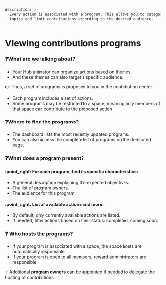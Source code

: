 ```yaml
---
description: >-
  Every action is associated with a program. This allows you to categorize
  topics and limit contributions according to the desired audience.
---
```


# Viewing contributions programs

### :question:What are we talking about?

* Your Hub animator can organize actions based on themes,&#x20;
* And these themes can also target a specific audience.

👉 Thus, a set of programs is proposed to you in the contribution center

* Each program includes a set of actions.&#x20;
* Some programs may be restricted to a space, meaning only members of that space can contribute to the proposed action

### :question:Where to find the programs?

* The dashboard lists the most recently updated programs.&#x20;
* You can also access the complete list of programs on the dedicated page.

### &#x20;:question:What does a program present?

#### :point\_right: For each program, find its specific characteristics:

* A general description explaining the expected objectives.
* The list of program owners.
* The audience for this program.

#### :point\_right: List of available actions and more.

* By default, only currently available actions are listed.&#x20;
* If needed, filter actions based on their status: completed, coming soon.

### :question: Who hosts the programs?

* If your program is associated with a space, the space hosts are automatically responsible.
* If your program is open to all members, reward administrators are responsible.

:bulb: Additional **program owners** can be appointed if needed to delegate the hosting of contributions.
